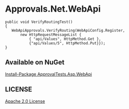 # Approvals.Net.WebApi

```
public void VerifyRoutingTest()
{
   WebApiApprovals.VerifyRouting(WebApiConfig.Register,
       new HttpRequestMessageList { 
           { "api/Values", HttpMethod.Get },
           {"api/Values/5", HttpMethod.Put}});
}
```


Available on NuGet
---
[Install-Package ApprovalTests.Asp.WebApi](http://nuget.org/packages/ApprovalTests.Asp.WebApi)

	
## LICENSE
[Apache 2.0 License](https://github.com/SignalR/SignalR/blob/master/LICENSE.md)
